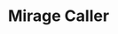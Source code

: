 ---
layout: hero
title: Mirage Caller
spec: Kraken
class: Siegebreaker
skill:
    name: Phantom Strike
    description: Creates an illusion which deals ability damage to nearby enemies over time.
    stats:
        Cooldown: 20s
        Duration: 10s
        Radius: 15
        Ability Damage: 70/100/150 per sec
---